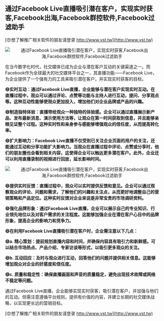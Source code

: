 ## **通过Facebook Live直播吸引潜在客户，实现实时获客,Facebook出海,Facebook群控软件,Facebook过滤助手**

[😍想了解推广相关软件的朋友请登录 http://www.vst.tw](http://www.vst.tw)

 <center><img src="https://vst.tw/MP4/tuiguang/png/1.png" alt="通过Facebook Live直播吸引潜在客户，实现实时获客,Facebook出海,Facebook群控软件,Facebook过滤助手"></center>

在当今数字化时代，社交媒体已成为企业与潜在客户互动的关键渠道之一。而Facebook作为全球最大的社交媒体平台之一，其直播功能——Facebook Live，为企业提供了一个强有力的工具来吸引潜在客户，并实现实时获客的目标。

**😄实时互动：通过Facebook Live直播，企业能够与潜在客户实现实时互动。在直播过程中，观众可以通过评论、点赞等功能与主持人进行互动，提问、分享观点等。这种互动性能够使观众更加投入，增加他们对企业品牌或产品的兴趣。**

**😄制造独特体验：直播带给观众一种独特的体验感。企业可以通过直播展示新产品、发布最新消息、演示使用方法等，让观众在第一时间获取到信息，并且能够亲眼见证整个过程。这种实时性和亲身参与感能够增强观众的信任度，从而提高转化率。**

**😄扩大影响力：Facebook Live直播不仅受到已关注企业页面的用户的关注，还能通过互动和分享功能扩大影响力。当观众在直播过程中评论、点赞或分享时，他们的朋友圈也会看到相关内容，这使得企业可以触达更多潜在客户。此外，企业还可以利用直播录制的视频进行回放，延长影响时间。**

 <center><img src="https://vst.tw/MP4/tuiguang/png/1.png" alt="通过Facebook Live直播吸引潜在客户，实现实时获客,Facebook出海,Facebook群控软件,Facebook过滤助手"></center>

**😄提供实时反馈：直播过程中，观众可以实时提供反馈和意见。企业可以通过观察观众的评论、问题和需求，了解他们的兴趣和关注点，从而更好地调整自己的营销策略和产品定位。这种实时反馈对企业来说是非常宝贵的市场调研资料。**

**😄强化品牌形象：通过Facebook Live直播，企业可以展示自己的专业知识、行业领先地位以及对客户需求的关注程度。这能够加强企业在潜在客户心目中的品牌形象，提高企业的影响力和竞争力。**

**😄在利用Facebook Live直播吸引潜在客户时，企业需注意以下几点：**

**😄a. 精心策划：提前规划直播内容和时间，并确保内容具有吸引力和新鲜感。可以结合市场热点、产品介绍、专家访谈等形式，以吸引更多观众的关注。**

**😄b. 互动回应：及时与观众进行互动，回答他们的问题并提供相关信息。这能够增加观众对企业的好感度和信任度。**

**😄c. 质量和稳定性：确保直播画面和声音的质量稳定，避免出现技术故障或网络不稳定等问题。**

通过Facebook Live直播，企业能够实现实时获客，吸引潜在客户，并加强与他们的互动。但需注意遵循平台规则，提供有价值的内容，并建立长期的社交媒体战略，以实现更长远的营销目标。

[😍想了解推广相关软件的朋友请登录 http://www.vst.tw](http://www.vst.tw)



